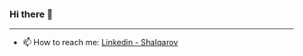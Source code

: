 ### Hi there 👋
---

- 📫 How to reach me: [Linkedin - Shalqarov](https://www.linkedin.com/in/shalqarov/)
<!--
**Shalqarov/Shalqarov** is a ✨ _special_ ✨ repository because its `README.md` (this file) appears on your GitHub profile.

Here are some ideas to get you started:

- 🔭 I’m currently working on ...
- 🌱 I’m currently learning ...
- 👯 I’m looking to collaborate on ...
- 🤔 I’m looking for help with ...
- 💬 Ask me about ...

- 😄 Pronouns: ...
- ⚡ Fun fact: ...
-->
